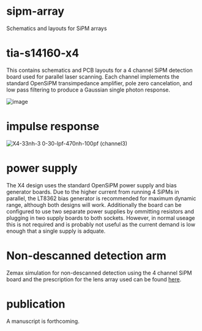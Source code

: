 # sipm-array
Schematics and layouts for SiPM arrays

# tia-s14160-x4
This contains schematics and PCB layouts for a 4 channel SiPM detection board used for parallel laser scanning.  Each channel implements the standard OpenSiPM transimpedance amplifier, pole zero cancelation, and low pass filtering to produce a Gaussian single photon response.  

![image](https://github.com/OpenSiPM/sipm-array/assets/16110774/7428e032-695a-4db6-82ce-b01ea915fae4)

# impulse response
![X4-33nh-3 0-30-lpf-470nh-100pf (channel3)](https://github.com/OpenSiPM/sipm-array/assets/16110774/db0ace9f-a296-4e39-b574-1c1a17ab1370)

# power supply
The X4 design uses the standard OpenSiPM power supply and bias generator boards.  Due to the higher current from running 4 SiPMs in parallel, the LT8362 bias generator is recommended for maximum dynamic range, although both designs will work.  Additionally the board can be configured to use two separate power supplies by ommitting resistors and plugging in two supply boards to both sockets.  However, in normal useage this is not required and is probably not useful as the current demand is low enough that a single supply is adquate.

# Non-descanned detection arm
Zemax simulation for non-descanned detection using the 4 channel SiPM board and the prescription for the lens array used can be found [here](https://github.com/OpenSiPM/sipm-array/tree/main/Zemax). 

# publication
A manuscript is forthcoming.  



